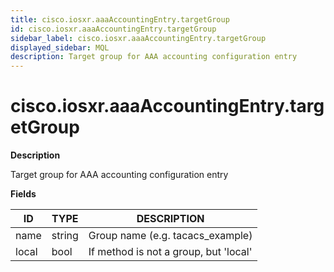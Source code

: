 ```yaml
---
title: cisco.iosxr.aaaAccountingEntry.targetGroup
id: cisco.iosxr.aaaAccountingEntry.targetGroup
sidebar_label: cisco.iosxr.aaaAccountingEntry.targetGroup
displayed_sidebar: MQL
description: Target group for AAA accounting configuration entry
---
```


# cisco.iosxr.aaaAccountingEntry.targetGroup

**Description**

Target group for AAA accounting configuration entry

**Fields**

| ID    | TYPE   | DESCRIPTION                           |
| ----- | ------ | ------------------------------------- |
| name  | string | Group name (e.g. tacacs_example)      |
| local | bool   | If method is not a group, but 'local' |
